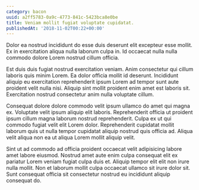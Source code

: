 ```yaml
---
category: bacon
uuid: a2ff5783-0a9c-4773-841c-5423bca8e0be
title: Veniam mollit fugiat voluptate cupidatat.
publishedAt: '2018-11-02T00:22+00:00'
---
```


Dolor ea nostrud incididunt do esse duis deserunt elit excepteur esse mollit. Ex in exercitation aliqua nulla laborum culpa in. Id occaecat nulla nulla commodo dolore Lorem nostrud cillum officia.

Est duis duis fugiat nostrud exercitation veniam. Anim consectetur qui cillum laboris quis minim Lorem. Ea dolor officia mollit id deserunt. Incididunt aliquip eu exercitation reprehenderit ipsum Lorem ad tempor sunt aute proident velit nulla nisi. Aliquip sint mollit proident enim amet est laboris sit. Exercitation nostrud consectetur anim nulla voluptate cillum.

Consequat dolore dolore commodo velit ipsum ullamco do amet qui magna ex. Voluptate velit ipsum aliquip elit laboris. Reprehenderit officia ut proident ipsum cillum magna laborum nostrud reprehenderit. Culpa ex ut qui commodo fugiat velit elit Lorem dolor. Reprehenderit cupidatat mollit laborum quis ut nulla tempor cupidatat aliquip nostrud quis officia ad. Aliqua velit aliqua non ea ut aliqua Lorem mollit aliquip velit.

Sint ut ad commodo ad officia proident occaecat velit adipisicing labore amet labore eiusmod. Nostrud amet aute enim culpa consequat elit ex pariatur Lorem veniam fugiat culpa duis et. Aliquip tempor elit elit non irure nulla mollit. Non et laborum mollit culpa occaecat ullamco sit irure dolor sit. Sunt consequat officia sit consectetur nostrud eu incididunt aliquip consequat do.
